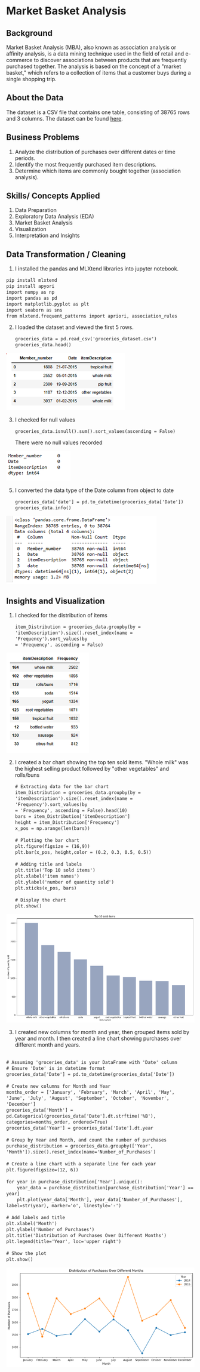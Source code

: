 # Market Basket Analysis 
 
## Background
Market Basket Analysis (MBA), also known as association analysis or affinity analysis, is a data mining technique used in the field of retail and e-commerce to discover associations between products that are frequently purchased together. The analysis is based on the concept of a "market basket," which refers to a collection of items that a customer buys during a single shopping trip.
## About the Data
The dataset is a CSV file that contains one table, consisting of 38765 rows and 3 columns. The dataset can be found [here](Groceries_dataset.csv).
## Business Problems
1. Analyze the distribution of purchases over different dates or time periods.
2. Identify the most frequently purchased item descriptions.
3. Determine which items are commonly bought together (association analysis).

## Skills/ Concepts Applied
1. Data Preparation
2. Exploratory Data Analysis (EDA)
3. Market Basket Analysis
4. Visualization
5. Interpretation and Insights

## Data Transformation / Cleaning
1. I installed the pandas and MLXtend libraries into jupyter notebook.
```
pip install mlxtend 
pip install apyori
import numpy as np
import pandas as pd
import matplotlib.pyplot as plt
import seaborn as sns
from mlxtend.frequent_patterns import apriori, association_rules
```

2. I loaded the dataset and viewed the first 5 rows.

   ```
   groceries_data = pd.read_csv('groceries_dataset.csv')
   groceries_data.head()
   ```
 
 ![](groceries_head.PNG)
 
3. I checked for null values
   ```
   groceries_data.isnull().sum().sort_values(ascending = False)
   ```
   There were no null values recorded

![](is_null.PNG)

5. I converted the data type of the Date column from object to date
   ```
   groceries_data['date'] = pd.to_datetime(groceries_data['Date'])
   groceries_data.info()
   ```

![](date_time.PNG)

## Insights and Visualization

1. I checked for the distribution of items
   ```
   item_Distribution = groceries_data.groupby(by = 
   'itemDescription').size().reset_index(name = 'Frequency').sort_values(by  
   = 'Frequency', ascending = False)
   ```

![](item_distribution.PNG)

2. I created a bar chart showing the top ten sold items. "Whole milk" was the highest selling product followed by "other vegetables" and rolls/buns
   ```
   # Extracting data for the bar chart
   item_Distribution = groceries_data.groupby(by = 
   'itemDescription').size().reset_index(name = 'Frequency').sort_values(by  
   = 'Frequency', ascending = False).head(10)
   bars = item_Distribution['itemDescription']
   height = item_Distribution['Frequency']
   x_pos = np.arange(len(bars))

   # Plotting the bar chart
   plt.figure(figsize = (16,9))
   plt.bar(x_pos, height,color = (0.2, 0.3, 0.5, 0.5))

   # Adding title and labels
   plt.title('Top 10 sold items')
   plt.xlabel('item names')
   plt.ylabel('number of quantity sold')
   plt.xticks(x_pos, bars)
   
   # Display the chart
   plt.show()
   ```
![](top_sold_items.png)

3. I created new columns for month and year, then grouped items sold by year and month. I then created a line chart showing purchases over different month and years.
```

# Assuming 'groceries_data' is your DataFrame with 'Date' column
# Ensure 'Date' is in datetime format
groceries_data['Date'] = pd.to_datetime(groceries_data['Date'])

# Create new columns for Month and Year
months_order = ['January', 'February', 'March', 'April', 'May', 'June', 'July', 'August', 'September', 'October', 'November', 'December']
groceries_data['Month'] = pd.Categorical(groceries_data['Date'].dt.strftime('%B'), categories=months_order, ordered=True)
groceries_data['Year'] = groceries_data['Date'].dt.year

# Group by Year and Month, and count the number of purchases
purchase_distribution = groceries_data.groupby(['Year', 'Month']).size().reset_index(name='Number_of_Purchases')

# Create a line chart with a separate line for each year
plt.figure(figsize=(12, 6))

for year in purchase_distribution['Year'].unique():
    year_data = purchase_distribution[purchase_distribution['Year'] == year]
    plt.plot(year_data['Month'], year_data['Number_of_Purchases'], label=str(year), marker='o', linestyle='-')

# Add labels and title
plt.xlabel('Month')
plt.ylabel('Number of Purchases')
plt.title('Distribution of Purchases Over Different Months')
plt.legend(title='Year', loc='upper right')

# Show the plot
plt.show()
```

![](purch_over_months.png)



   

   
   
   

   

